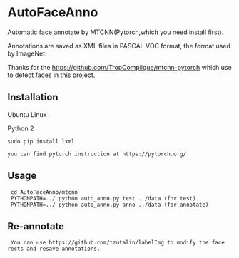 AutoFaceAnno
========

Automatic face annotate by MTCNN(Pytorch,which you need install first).

Annotations are saved as XML files in PASCAL VOC format, the format used by ImageNet.

Thanks for the https://github.com/TropComplique/mtcnn-pytorch which use to detect faces in this project. 


Installation
------------------
Ubuntu Linux

Python 2

    sudo pip install lxml
    
    you can find pytorch instruction at https://pytorch.org/

Usage
------------------

     cd AutoFaceAnno/mtcnn
     PYTHONPATH=../ python auto_anno.py test ../data (for test)
     PYTHONPATH=../ python auto_anno.py anno ../data (for annotate)
     
Re-annotate
------------------
     You can use https://github.com/tzutalin/labelImg to modify the face rects and resave annotations.

     